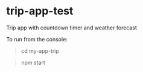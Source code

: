 # trip-app-test

 Trip app with countdown timer and weather forecast

 To run from the console:
>cd my-app-trip



>npm start
